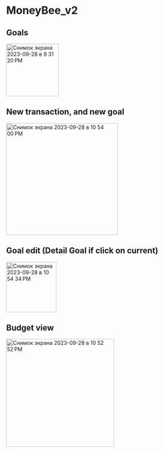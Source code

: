# MoneyBee_v2
<h2>Goals</h2>
<img width="140" alt="Снимок экрана 2023-09-28 в 9 31 20 PM" src="https://github.com/Unspected/MoneyBee_v2/assets/30178659/5cf7e55d-7762-4725-8977-300a1d6f6745">
<h2>New transaction, and new goal</h2>
<img width="298" alt="Снимок экрана 2023-09-28 в 10 54 00 PM" src="https://github.com/Unspected/MoneyBee_v2/assets/30178659/54439abd-e3b6-4edf-a06d-5a7d22c281eb">
<h2>Goal edit (Detail Goal if click on current)</h2>
<img width="134" alt="Снимок экрана 2023-09-28 в 10 54 34 PM" src="https://github.com/Unspected/MoneyBee_v2/assets/30178659/1a942518-ba3e-4771-a6a9-a63c44da7904">
<h2> Budget view</h2>
<img width="288" alt="Снимок экрана 2023-09-28 в 10 52 52 PM" src="https://github.com/Unspected/MoneyBee_v2/assets/30178659/c3173b80-0641-4a83-9ec0-232c8f0b74c4">

